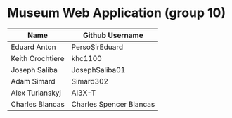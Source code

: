 # Museum Web Application (group 10)

| Name      | Github Username |
| ----------- | ----------- |
| Eduard Anton      | PersoSirEduard       |
| Keith Crochtiere   | khc1100        |
| Joseph Saliba   | JosephSaliba01        |
| Adam Simard   | Simard302        |
| Alex Turianskyj   | Al3X-T        |
| Charles Blancas   | Charles Spencer Blancas        |